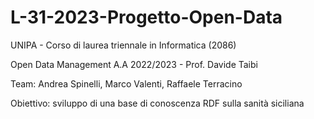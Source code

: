 # L-31-2023-Progetto-Open-Data

UNIPA - Corso di laurea triennale in Informatica (2086)

Open Data Management A.A 2022/2023 - Prof. Davide Taibi

Team: Andrea Spinelli, Marco Valenti, Raffaele Terracino

Obiettivo: sviluppo di una base di conoscenza RDF sulla sanità siciliana
